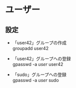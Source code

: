 # ユーザー
## 設定
* 「user42」グループの作成  
groupadd user42

* 「user42」グループへの登録  
gpasswd -a _user_ user42

* 「sudo」グループへの登録  
gpasswd -a _user_ sudo
